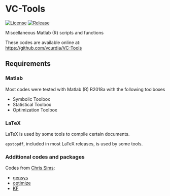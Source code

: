 # VC-Tools

[![License](https://img.shields.io/badge/License-BSD%203--clause-green.svg)](./LICENSE)
[![Release](https://img.shields.io/badge/Release-3.1.1-blue.svg)](https://github.com/vcurdia/VC-Tools/releases/tag/v3.1.1)

Miscellaneous Matlab (R) scripts and functions

These codes are available online at:  
https://github.com/vcurdia/VC-Tools


## Requirements

### Matlab
Most codes were tested with Matlab (R) R2018a with the following toolboxes
- Symbolic Toolbox
- Statistical Toolbox
- Optimization Toolbox

### LaTeX
LaTeX is used by some tools to compile certain documents.

`epstopdf`, included in most LaTeX releases, is used by some tools.

### Additional codes and packages

Codes from [Chris Sims](http://www.princeton.edu/~sims/):
- [gensys](http://sims.princeton.edu/yftp/gensys/)
- [optimize](http://dge.repec.org/codes/sims/optimize/)
- [KF](http://sims.princeton.edu/yftp/Times09/KFmatlab/)



